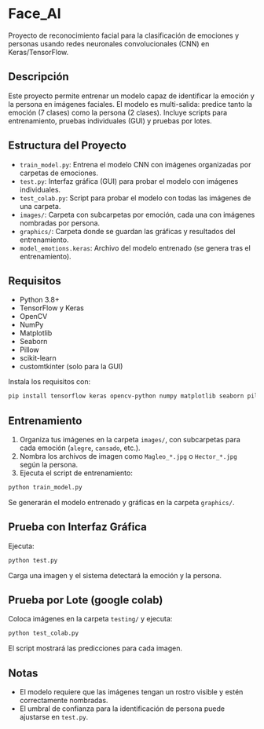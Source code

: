 # Face_AI

Proyecto de reconocimiento facial para la clasificación de emociones y personas usando redes neuronales convolucionales (CNN) en Keras/TensorFlow.

## Descripción

Este proyecto permite entrenar un modelo capaz de identificar la emoción y la persona en imágenes faciales. El modelo es multi-salida: predice tanto la emoción (7 clases) como la persona (2 clases). Incluye scripts para entrenamiento, pruebas individuales (GUI) y pruebas por lotes.

## Estructura del Proyecto

- `train_model.py`: Entrena el modelo CNN con imágenes organizadas por carpetas de emociones.
- `test.py`: Interfaz gráfica (GUI) para probar el modelo con imágenes individuales.
- `test_colab.py`: Script para probar el modelo con todas las imágenes de una carpeta.
- `images/`: Carpeta con subcarpetas por emoción, cada una con imágenes nombradas por persona.
- `graphics/`: Carpeta donde se guardan las gráficas y resultados del entrenamiento.
- `model_emotions.keras`: Archivo del modelo entrenado (se genera tras el entrenamiento).

## Requisitos

- Python 3.8+
- TensorFlow y Keras
- OpenCV
- NumPy
- Matplotlib
- Seaborn
- Pillow
- scikit-learn
- customtkinter (solo para la GUI)

Instala los requisitos con:

```bash
pip install tensorflow keras opencv-python numpy matplotlib seaborn pillow scikit-learn customtkinter
```

## Entrenamiento

1. Organiza tus imágenes en la carpeta `images/`, con subcarpetas para cada emoción (`alegre`, `cansado`, etc.).
2. Nombra los archivos de imagen como `Magleo_*.jpg` o `Hector_*.jpg` según la persona.
3. Ejecuta el script de entrenamiento:

```bash
python train_model.py
```

Se generarán el modelo entrenado y gráficas en la carpeta `graphics/`.

## Prueba con Interfaz Gráfica

Ejecuta:

```bash
python test.py
```

Carga una imagen y el sistema detectará la emoción y la persona.

## Prueba por Lote (google colab)

Coloca imágenes en la carpeta `testing/` y ejecuta:

```bash
python test_colab.py
```

El script mostrará las predicciones para cada imagen.

## Notas

- El modelo requiere que las imágenes tengan un rostro visible y estén correctamente nombradas.
- El umbral de confianza para la identificación de persona puede ajustarse en `test.py`.


